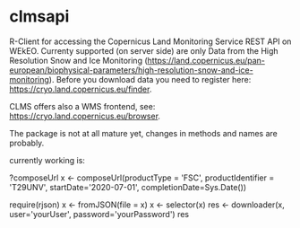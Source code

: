 # clmsapi

R-Client for accessing the Copernicus Land Monitoring Service REST API on WEkEO. Currenty supported (on server side) are only Data from the High Resolution Snow and Ice Monitoring (https://land.copernicus.eu/pan-european/biophysical-parameters/high-resolution-snow-and-ice-monitoring).
Before you download data you need to register here: https://cryo.land.copernicus.eu/finder. 

CLMS offers also a WMS frontend, see: https://cryo.land.copernicus.eu/browser.

The package is not at all mature yet, changes in methods and names are probably. 

currently working is: 

?composeUrl
x <- composeUrl(productType = 'FSC', productIdentifier = 'T29UNV', startDate='2020-07-01', completionDate=Sys.Date())

require(rjson)
x <- fromJSON(file = x)
x <- selector(x)
res <- downloader(x, user='yourUser', password='yourPassword')
res




